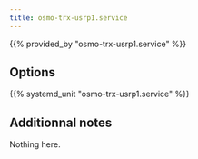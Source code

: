 ```yaml
---
title: osmo-trx-usrp1.service
---
```


{{% provided_by "osmo-trx-usrp1.service" %}}

## Options

{{% systemd_unit "osmo-trx-usrp1.service" %}}

## Additionnal notes

Nothing here.